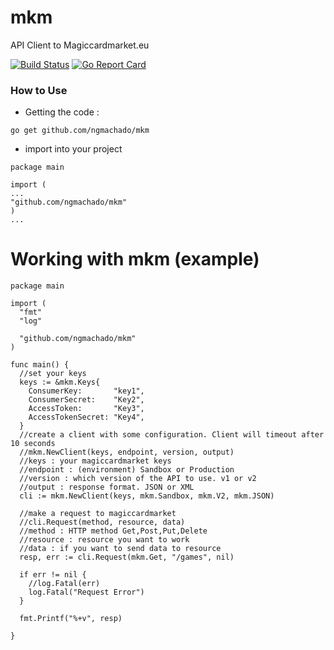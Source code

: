 # mkm
API Client to Magiccardmarket.eu

[![Build Status](https://travis-ci.org/ngmachado/mkm.svg?branch=master)](https://travis-ci.org/ngmachado/mkm)
[![Go Report Card](https://goreportcard.com/badge/github.com/ngmachado/mkm)](https://goreportcard.com/report/github.com/ngmachado/mkm)

### How to Use
- Getting the code :

```
go get github.com/ngmachado/mkm
```

- import into your project
```
package main 

import (
...
"github.com/ngmachado/mkm"
)
...
```

# Working with mkm (example)

```
package main

import (
  "fmt"
  "log"

  "github.com/ngmachado/mkm"
)

func main() {
  //set your keys
  keys := &mkm.Keys{
    ConsumerKey:       "key1",
    ConsumerSecret:    "Key2",
    AccessToken:       "Key3",
    AccessTokenSecret: "Key4",
  }
  //create a client with some configuration. Client will timeout after 10 seconds
  //mkm.NewClient(keys, endpoint, version, output)
  //keys : your magiccardmarket keys
  //endpoint : (environment) Sandbox or Production
  //version : which version of the API to use. v1 or v2
  //output : response format. JSON or XML
  cli := mkm.NewClient(keys, mkm.Sandbox, mkm.V2, mkm.JSON)

  //make a request to magiccardmarket
  //cli.Request(method, resource, data)
  //method : HTTP method Get,Post,Put,Delete
  //resource : resource you want to work
  //data : if you want to send data to resource
  resp, err := cli.Request(mkm.Get, "/games", nil)

  if err != nil {
    //log.Fatal(err)
    log.Fatal("Request Error")
  }

  fmt.Printf("%+v", resp)

}

```

